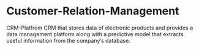 # Customer-Relation-Management
CRM-Platfrom
CRM that stores data of electronic products and provides a data management platform along with a predictive model that extracts useful information from the company’s database.
